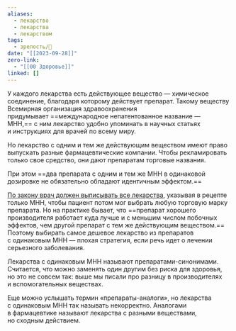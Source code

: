 ```yaml
---
aliases:
  - лекарство
  - лекарства
  - лекарством
tags:
  - зрелость/🌱
date: "[[2023-09-28]]"
zero-link:
  - "[[00 Здоровье]]"
linked: []
---
```

У каждого лекарства есть действующее вещество — химическое соединение, благодаря которому действует препарат. Такому веществу Всемирная организация здравоохранения придумывает ==международное непатентованное название — МНН,== с ним лекарство удобно упоминать в научных статьях и инструкциях для врачей по всему миру.

Но лекарство с одним и тем же действующим веществом имеют право выпускать разные фармацевтические компании. Чтобы рекламировать только свое средство, они дают препаратам торговые названия.

При этом ==два препарата с одним и тем же МНН в одинаковой дозировке не обязательно обладают идентичным эффектом.==

[По закону врач должен выписывать все лекарства](http://www.consultant.ru/document/cons_doc_LAW_321140/2ff7a8c72de3994f30496a0ccbb1ddafdaddf518/), указывая в рецепте только МНН, чтобы пациент потом мог выбрать любую торговую марку препарата. Но на практике бывает, что ==препарат хорошего производителя работает куда лучше и с меньшим числом побочных эффектов, чем другой препарат с тем же действующим веществом.== Поэтому выбирать самое дешевое лекарство из препаратов с одинаковым МНН — плохая стратегия, если речь идет о лечении серьезного заболевания.

Лекарства с одинаковым МНН называют препаратами-синонимами. Считается, что можно заменять один другим без риска для здоровья, но это не совсем так: выше мы писали про разницу в производителях и вспомогательных веществах.

Еще можно услышать термин «препараты-аналоги», но лекарства с одинаковым МНН так называть некорректно. Аналогами в фармацевтике называют лекарства с разными веществами, но сходным действием.